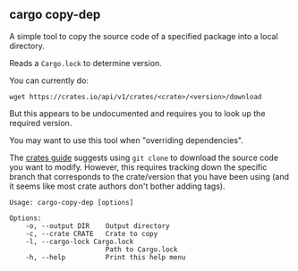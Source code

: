 ## cargo copy-dep

A simple tool to copy the source code of a specified package into a local directory.

Reads a `Cargo.lock` to determine version.

You can currently do:

    wget https://crates.io/api/v1/crates/<crate>/<version>/download

But this appears to be undocumented and requires you to look up the required version.

You may want to use this tool when "overriding dependencies".

The [crates guide](http://doc.crates.io/guide.html) suggests using `git clone` to download the source code you want to modify. However, this requires tracking down the specific branch that corresponds to the crate/version that you have been using (and it seems like most crate authors don't bother adding tags).

    Usage: cargo-copy-dep [options]

    Options:
        -o, --output DIR    Output directory
        -c, --crate CRATE   Crate to copy
        -l, --cargo-lock Cargo.lock
                            Path to Cargo.lock
        -h, --help          Print this help menu
